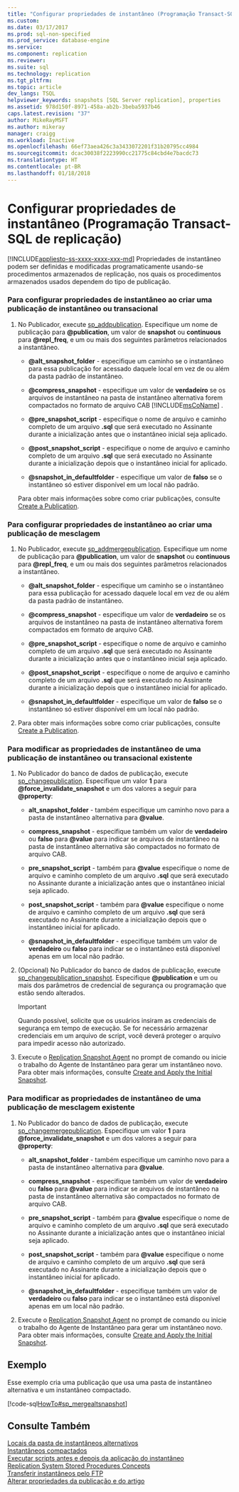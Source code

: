 ```yaml
---
title: "Configurar propriedades de instantâneo (Programação Transact-SQL de replicação) | Microsoft Docs"
ms.custom: 
ms.date: 03/17/2017
ms.prod: sql-non-specified
ms.prod_service: database-engine
ms.service: 
ms.component: replication
ms.reviewer: 
ms.suite: sql
ms.technology: replication
ms.tgt_pltfrm: 
ms.topic: article
dev_langs: TSQL
helpviewer_keywords: snapshots [SQL Server replication], properties
ms.assetid: 978d150f-8971-458a-ab2b-3beba5937b46
caps.latest.revision: "37"
author: MikeRayMSFT
ms.author: mikeray
manager: craigg
ms.workload: Inactive
ms.openlocfilehash: 66ef73aea426c3a3433072201f31b20795cc4984
ms.sourcegitcommit: dcac30038f2223990cc21775c84cbd4e7bacdc73
ms.translationtype: HT
ms.contentlocale: pt-BR
ms.lasthandoff: 01/18/2018
---
```

# <a name="configure-snapshot-properties-replication-transact-sql-programming"></a>Configurar propriedades de instantâneo (Programação Transact-SQL de replicação)
[!INCLUDE[appliesto-ss-xxxx-xxxx-xxx-md](../../../includes/appliesto-ss-xxxx-xxxx-xxx-md.md)] Propriedades de instantâneo podem ser definidas e modificadas programaticamente usando-se procedimentos armazenados de replicação, nos quais os procedimentos armazenados usados dependem do tipo de publicação.  
  
### <a name="to-configure-snapshot-properties-when-creating-a-snapshot-or-transactional-publication"></a>Para configurar propriedades de instantâneo ao criar uma publicação de instantâneo ou transacional  
  
1.  No Publicador, execute [sp_addpublication](../../../relational-databases/system-stored-procedures/sp-addpublication-transact-sql.md). Especifique um nome de publicação para **@publication**, um valor de **snapshot** ou **continuous** para **@repl_freq**, e um ou mais dos seguintes parâmetros relacionados a instantâneo.  
  
    -   **@alt_snapshot_folder** - especifique um caminho se o instantâneo para essa publicação for acessado daquele local em vez de ou além da pasta padrão de instantâneo.  
  
    -   **@compress_snapshot** - especifique um valor de **verdadeiro** se os arquivos de instantâneo na pasta de instantâneo alternativa forem compactados no formato de arquivo CAB [!INCLUDE[msCoName](../../../includes/msconame-md.md)] .  
  
    -   **@pre_snapshot_script** - especifique o nome de arquivo e caminho completo de um arquivo **.sql** que será executado no Assinante durante a inicialização antes que o instantâneo inicial seja aplicado.  
  
    -   **@post_snapshot_script** - especifique o nome de arquivo e caminho completo de um arquivo **.sql** que será executado no Assinante durante a inicialização depois que o instantâneo inicial for aplicado.  
  
    -   **@snapshot_in_defaultfolder** - especifique um valor de **falso** se o instantâneo só estiver disponível em um local não padrão.  
  
     Para obter mais informações sobre como criar publicações, consulte [Create a Publication](../../../relational-databases/replication/publish/create-a-publication.md).  
  
### <a name="to-configure-snapshot-properties-when-creating-a-merge-publication"></a>Para configurar propriedades de instantâneo ao criar uma publicação de mesclagem  
  
1.  No Publicador, execute [sp_addmergepublication](../../../relational-databases/system-stored-procedures/sp-addmergepublication-transact-sql.md). Especifique um nome de publicação para **@publication**, um valor de **snapshot** ou **continuous** para **@repl_freq**, e um ou mais dos seguintes parâmetros relacionados a instantâneo.  
  
    -   **@alt_snapshot_folder** - especifique um caminho se o instantâneo para essa publicação for acessado daquele local em vez de ou além da pasta padrão de instantâneo.  
  
    -   **@compress_snapshot** - especifique um valor de **verdadeiro** se os arquivos de instantâneo na pasta de instantâneo alternativa forem compactados em formato de arquivo CAB.  
  
    -   **@pre_snapshot_script** - especifique o nome de arquivo e caminho completo de um arquivo **.sql** que será executado no Assinante durante a inicialização antes que o instantâneo inicial seja aplicado.  
  
    -   **@post_snapshot_script** - especifique o nome de arquivo e caminho completo de um arquivo **.sql** que será executado no Assinante durante a inicialização depois que o instantâneo inicial for aplicado.  
  
    -   **@snapshot_in_defaultfolder** - especifique um valor de **falso** se o instantâneo só estiver disponível em um local não padrão.  
  
2.  Para obter mais informações sobre como criar publicações, consulte [Create a Publication](../../../relational-databases/replication/publish/create-a-publication.md).  
  
### <a name="to-modify-snapshot-properties-of-an-existing-snapshot-or-transactional-publication"></a>Para modificar as propriedades de instantâneo de uma publicação de instantâneo ou transacional existente  
  
1.  No Publicador do banco de dados de publicação, execute [sp_changepublication](../../../relational-databases/system-stored-procedures/sp-changepublication-transact-sql.md). Especifique um valor **1** para **@force_invalidate_snapshot** e um dos valores a seguir para **@property**:  
  
    -   **alt_snapshot_folder** - também especifique um caminho novo para a pasta de instantâneo alternativa para **@value**.  
  
    -   **compress_snapshot** - especifique também um valor de **verdadeiro** ou **falso** para **@value** para indicar se arquivos de instantâneo na pasta de instantâneo alternativa são compactados no formato de arquivo CAB.  
  
    -   **pre_snapshot_script** - também para **@value** especifique o nome de arquivo e caminho completo de um arquivo **.sql** que será executado no Assinante durante a inicialização antes que o instantâneo inicial seja aplicado.  
  
    -   **post_snapshot_script** - também para **@value** especifique o nome de arquivo e caminho completo de um arquivo **.sql** que será executado no Assinante durante a inicialização depois que o instantâneo inicial for aplicado.  
  
    -   **@snapshot_in_defaultfolder** - especifique também um valor de **verdadeiro** ou **falso** para indicar se o instantâneo está disponível apenas em um local não padrão.  
  
2.  (Opcional) No Publicador do banco de dados de publicação, execute [sp_changepublication_snapshot](../../../relational-databases/system-stored-procedures/sp-changepublication-snapshot-transact-sql.md). Especifique **@publication** e um ou mais dos parâmetros de credencial de segurança ou programação que estão sendo alterados.  
  
    > [!IMPORTANT]  
    >  Quando possível, solicite que os usuários insiram as credenciais de segurança em tempo de execução. Se for necessário armazenar credenciais em um arquivo de script, você deverá proteger o arquivo para impedir acesso não autorizado.  
  
3.  Execute o [Replication Snapshot Agent](../../../relational-databases/replication/agents/replication-snapshot-agent.md) no prompt de comando ou inicie o trabalho do Agente de Instantâneo para gerar um instantâneo novo. Para obter mais informações, consulte [Create and Apply the Initial Snapshot](../../../relational-databases/replication/create-and-apply-the-initial-snapshot.md).  
  
### <a name="to-modify-snapshot-properties-of-an-existing-merge-publication"></a>Para modificar as propriedades de instantâneo de uma publicação de mesclagem existente  
  
1.  No Publicador do banco de dados de publicação, execute [sp_changemergepublication](../../../relational-databases/system-stored-procedures/sp-changemergepublication-transact-sql.md). Especifique um valor **1** para **@force_invalidate_snapshot** e um dos valores a seguir para **@property**:  
  
    -   **alt_snapshot_folder** - também especifique um caminho novo para a pasta de instantâneo alternativa para **@value**.  
  
    -   **compress_snapshot** - especifique também um valor de **verdadeiro** ou **falso** para **@value** para indicar se arquivos de instantâneo na pasta de instantâneo alternativa são compactados no formato de arquivo CAB.  
  
    -   **pre_snapshot_script** - também para **@value** especifique o nome de arquivo e caminho completo de um arquivo **.sql** que será executado no Assinante durante a inicialização antes que o instantâneo inicial seja aplicado.  
  
    -   **post_snapshot_script** - também para **@value** especifique o nome de arquivo e caminho completo de um arquivo **.sql** que será executado no Assinante durante a inicialização depois que o instantâneo inicial for aplicado.  
  
    -   **@snapshot_in_defaultfolder** - especifique também um valor de **verdadeiro** ou **falso** para indicar se o instantâneo está disponível apenas em um local não padrão.  
  
2.  Execute o [Replication Snapshot Agent](../../../relational-databases/replication/agents/replication-snapshot-agent.md) no prompt de comando ou inicie o trabalho do Agente de Instantâneo para gerar um instantâneo novo. Para obter mais informações, consulte [Create and Apply the Initial Snapshot](../../../relational-databases/replication/create-and-apply-the-initial-snapshot.md).  
  
## <a name="example"></a>Exemplo  
 Esse exemplo cria uma publicação que usa uma pasta de instantâneo alternativa e um instantâneo compactado.  
  
 [!code-sql[HowTo#sp_mergealtsnapshot](../../../relational-databases/replication/codesnippet/tsql/configure-snapshot-prope_1.sql)]  
  
## <a name="see-also"></a>Consulte Também  
 [Locais da pasta de instantâneos alternativos](../../../relational-databases/replication/alternate-snapshot-folder-locations.md)   
 [Instantâneos compactados](../../../relational-databases/replication/compressed-snapshots.md)   
 [Executar scripts antes e depois da aplicação do instantâneo](../../../relational-databases/replication/execute-scripts-before-and-after-the-snapshot-is-applied.md)   
 [Replication System Stored Procedures Concepts](../../../relational-databases/replication/concepts/replication-system-stored-procedures-concepts.md)   
 [Transferir instantâneos pelo FTP](../../../relational-databases/replication/transfer-snapshots-through-ftp.md)   
 [Alterar propriedades da publicação e do artigo](../../../relational-databases/replication/publish/change-publication-and-article-properties.md)  
  
  
